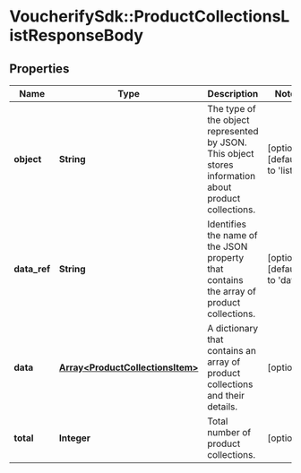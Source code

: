 # VoucherifySdk::ProductCollectionsListResponseBody

## Properties

| Name | Type | Description | Notes |
| ---- | ---- | ----------- | ----- |
| **object** | **String** | The type of the object represented by JSON. This object stores information about product collections. | [optional][default to &#39;list&#39;] |
| **data_ref** | **String** | Identifies the name of the JSON property that contains the array of product collections. | [optional][default to &#39;data&#39;] |
| **data** | [**Array&lt;ProductCollectionsItem&gt;**](ProductCollectionsItem.md) | A dictionary that contains an array of product collections and their details. | [optional] |
| **total** | **Integer** | Total number of product collections. | [optional] |

